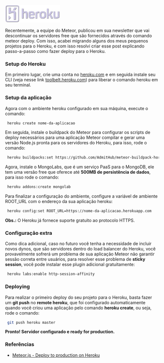 ![Deploying Meteor no Heroku](/images/heroku.jpg "Deploying Meteor no Heroku")

Recentemente, a equipe do Meteor, publicou em sua newsletter que vai descontinuar os servidores free que são fornecidos através do comando meteor deploy.
Com isso, acabei migrando alguns dos meus pequenos projetos para o Heroku, e com isso resolvi criar esse post explicando passo-a-passo como fazer deploy para o Heroku.

### Setup do Heroku

Em primeiro lugar, crie uma conta no [heroku.com](https://heroku.com) e em seguida instale seu CLI (veja nesse link [toolbelt.heroku.com](https://toolbelt.heroku.com)) para liberar o comando heroku em seu terminal.

### Setup da aplicação

Agora com o ambiente heroku configurado em sua máquina, execute o comando:

``` bash
 heroku create nome-da-aplicacao
``` 

Em seguida, instale o buildpack do Meteor para configurar os scripts de deploy necessários para uma aplicação Meteor compilar e gerar uma versão Node.js pronta para os servidores do Heroku, para isso, rode o comando:

``` bash
 heroku buildpacks:set https://github.com/AdmitHub/meteor-buildpack-horse.git
``` 

Agora, instale o MongoLabs, que é um serviço PaaS para o MongoDB, ele tem uma versão free que oferece até **500MB de persistência de dados**, para isso rode o comando:

``` bash
 heroku addons:create mongolab
``` 

Para finalizar a configuração do ambiente, configure a variável de ambiente ROOT_URL com o endereço da sua aplicação heroku:

``` bash
 heroku config:set ROOT_URL=https://nome-da-aplicacao.herokuapp.com
``` 

**Obs.:** O Heroku já fornece suporte gratuito ao protocolo HTTPS.

### Configuração extra

Como dica adicional, caso no futuro você tenha a necessidade de incluir novos dynos, que são servidores dentro do load balancer do Heroku, você provavelmente sofrerá um problema de sua aplicação Meteor não garantir sessão correta entre usuários, para resolver esse problema de **sticky session**, você pode instalar esse plugin adicional gratuitamente:

``` bash
 heroku labs:enable http-session-affinity
``` 

### Deploying

Para realizar o primeiro deploy do seu projeto para o Heroku, basta fazer um **git push** no **remote heroku**, que foi configurado automaticamente quando você criou uma aplicação pelo comando **heroku create**, ou seja, rode o comando:

``` bash
 git push heroku master
``` 

**Pronto! Servidor configurado e ready for production.**

### Referências

*   [Meteor.js - Deploy to production on Heroku](http://justmeteor.com/blog/deploy-to-production-on-heroku)